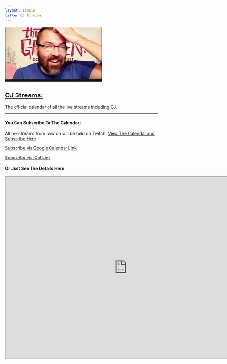 ```yaml
---
layout: simple
title: CJ Streams
---
```


<img src="/assets/images/cj-streams.jpg" class="photo">

<h2><a href="/streams/">CJ Streams:</a></h2>

<p>The official calendar of all the live streams including CJ.</p>

---

<h4>You Can Subscribe To The Calendar;</h4>


All my streams from now on will be held on Twitch. [View The Calendar and Subscribe Here](https://www.twitch.tv/cjtrowbridge/schedule)
  
[Subscribe via Google Calendar Link](https://calendar.google.com/calendar/u/0?cid=YThlYzczODRmZTFhMzk3M2UwMzQ0YjUwZjEzMTFiZjhmNDBjOTQ0ZDIzMzIxOTBiNmE2M2JhYTJmZTUwNjBiN0Bncm91cC5jYWxlbmRhci5nb29nbGUuY29t)  
  
[Subscribe via iCal Link](https://calendar.google.com/calendar/ical/a8ec7384fe1a3973e0344b50f1311bf8f40c944d2332190b6a63baa2fe5060b7%40group.calendar.google.com/public/basic.ics)  

<h4>Or Just See The Details Here;</h4>

<iframe src="https://calendar.google.com/calendar/embed?height=600&wkst=1&ctz=America%2FLos_Angeles&mode=AGENDA&title=CJ%20Streams&src=YThlYzczODRmZTFhMzk3M2UwMzQ0YjUwZjEzMTFiZjhmNDBjOTQ0ZDIzMzIxOTBiNmE2M2JhYTJmZTUwNjBiN0Bncm91cC5jYWxlbmRhci5nb29nbGUuY29t&color=%23616161" style="border:solid 1px #777" width="800" height="600" frameborder="0" scrolling="no"></iframe>
